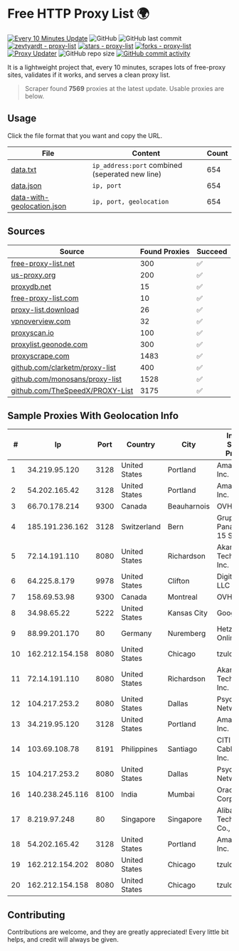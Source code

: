 
# Free HTTP Proxy List 🌍

[![Every 10 Minutes Update](https://github.com/mertguvencli/http-proxy-list/actions/workflows/main.yml/badge.svg?branch=main)](https://github.com/mertguvencli/http-proxy-list/actions/workflows/main.yml)
![GitHub](https://img.shields.io/github/license/mertguvencli/http-proxy-list)
![GitHub last commit](https://img.shields.io/github/last-commit/mertguvencli/http-proxy-list)
[![zevtyardt - proxy-list](https://img.shields.io/static/v1?label=zevtyardt&message=proxy-list&color=blue&logo=github)](https://github.com/zevtyardt/proxy-list "Go to GitHub repo")
[![stars - proxy-list](https://img.shields.io/github/stars/zevtyardt/proxy-list?style=social)](https://github.com/zevtyardt/proxy-list)
[![forks - proxy-list](https://img.shields.io/github/forks/zevtyardt/proxy-list?style=social)](https://github.com/zevtyardt/proxy-list)
[![Proxy Updater](https://github.com/zevtyardt/proxy-list/workflows/Proxy%20Updater/badge.svg)](https://github.com/zevtyardt/proxy-list/actions?query=workflow:"Proxy+Updater")
![GitHub repo size](https://img.shields.io/github/repo-size/zevtyardt/proxy-list)
[![GitHub commit activity](https://img.shields.io/github/commit-activity/m/zevtyardt/proxy-list?logo=commits)](https://github.com/zevtyardt/proxy-list/commits/main)

It is a lightweight project that, every 10 minutes, scrapes lots of free-proxy sites, validates if it works, and serves a clean proxy list.

> Scraper found **7569** proxies at the latest update. Usable proxies are below.

## Usage

Click the file format that you want and copy the URL.

|File|Content|Count|
|----|-------|-----|
|[data.txt](https://raw.githubusercontent.com/mertguvencli/http-proxy-list/main/proxy-list/data.txt)|`ip_address:port` combined (seperated new line)|654|
|[data.json](https://raw.githubusercontent.com/mertguvencli/http-proxy-list/main/proxy-list/data.json)|`ip, port`|654|
|[data-with-geolocation.json](https://raw.githubusercontent.com/mertguvencli/http-proxy-list/main/proxy-list/data-with-geolocation.json)|`ip, port, geolocation`|654|

## Sources

|Source|Found Proxies|Succeed|
|------|-------------|-------|
|[free-proxy-list.net](https://free-proxy-list.net)|300|✅|
|[us-proxy.org](https://www.us-proxy.org)|200|✅|
|[proxydb.net](http://proxydb.net)|15|✅|
|[free-proxy-list.com](https://free-proxy-list.com/?page=&port=&type%5B%5D=http&type%5B%5D=https&up_time=0&search=Search)|10|✅|
|[proxy-list.download](https://www.proxy-list.download/HTTP)|26|✅|
|[vpnoverview.com](https://vpnoverview.com/privacy/anonymous-browsing/free-proxy-servers)|32|✅|
|[proxyscan.io](https://www.proxyscan.io)|100|✅|
|[proxylist.geonode.com](https://proxylist.geonode.com/api/proxy-list?limit=300&page=1&sort_by=lastChecked&sort_type=desc&protocols=http,https)|300|✅|
|[proxyscrape.com](https://api.proxyscrape.com/v2/?request=displayproxies&protocol=http&timeout=10000&country=all&ssl=all&anonymity=all)|1483|✅|
|[github.com/clarketm/proxy-list](https://raw.githubusercontent.com/clarketm/proxy-list/master/proxy-list-raw.txt)|400|✅|
|[github.com/monosans/proxy-list](https://raw.githubusercontent.com/monosans/proxy-list/main/proxies/http.txt)|1528|✅|
|[github.com/TheSpeedX/PROXY-List](https://raw.githubusercontent.com/TheSpeedX/PROXY-List/master/http.txt)|3175|✅|


## Sample Proxies With Geolocation Info

|#|Ip|Port|Country|City|Internet Service Provider|
|-|--|----|-------|----|-------------------------|
|1|34.219.95.120|3128|United States|Portland|Amazon.com, Inc.|
|2|54.202.165.42|3128|United States|Portland|Amazon.com, Inc.|
|3|66.70.178.214|9300|Canada|Beauharnois|OVH SAS|
|4|185.191.236.162|3128|Switzerland|Bern|Grupo Panaglobal 15 S.A|
|5|72.14.191.110|8080|United States|Richardson|Akamai Technologies, Inc.|
|6|64.225.8.179|9978|United States|Clifton|DigitalOcean, LLC|
|7|158.69.53.98|9300|Canada|Montreal|OVH SAS|
|8|34.98.65.22|5222|United States|Kansas City|Google LLC|
|9|88.99.201.170|80|Germany|Nuremberg|Hetzner Online GmbH|
|10|162.212.154.158|8080|United States|Chicago|tzulo, inc.|
|11|72.14.191.110|8080|United States|Richardson|Akamai Technologies, Inc.|
|12|104.217.253.2|8080|United States|Dallas|Psychz Networks|
|13|34.219.95.120|3128|United States|Portland|Amazon.com, Inc.|
|14|103.69.108.78|8191|Philippines|Santiago|CITI Cableworld Inc.|
|15|104.217.253.2|8080|United States|Dallas|Psychz Networks|
|16|140.238.245.116|8100|India|Mumbai|Oracle Corporation|
|17|8.219.97.248|80|Singapore|Singapore|Alibaba (US) Technology Co., Ltd.|
|18|54.202.165.42|3128|United States|Portland|Amazon.com, Inc.|
|19|162.212.154.202|8080|United States|Chicago|tzulo, inc.|
|20|162.212.154.158|8080|United States|Chicago|tzulo, inc.|



## Contributing

Contributions are welcome, and they are greatly appreciated! Every
little bit helps, and credit will always be given.

